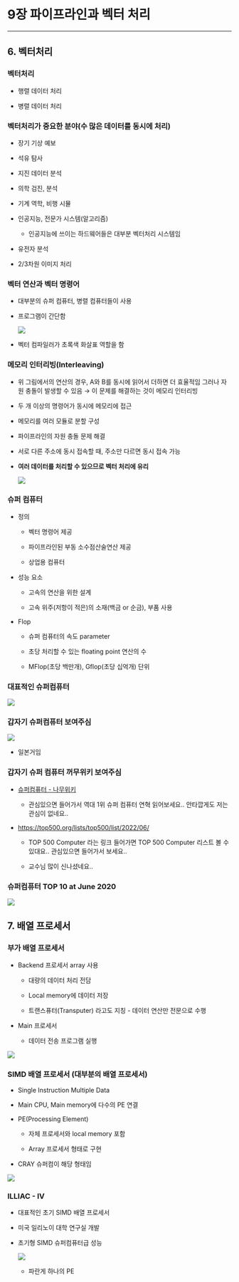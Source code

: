 # 9장 파이프라인과 벡터 처리

----------------

## 6. 벡터처리

### 벡터처리

- 행렬 데이터 처리

- 병렬 데이터 처리

### 벡터처리가 중요한 분야(수 많은 데이터를 동시에 처리)

- 장기 기상 예보

- 석유 탐사

- 지진 데이터 분석

- 의학 검진, 분석

- 기계 역학, 비행 시뮬

- 인공지능, 전문가 시스템(알고리즘)
  
  - 인공지능에 쓰이는 하드웨어들은 대부분 벡터처리 시스템임

- 유전자 분석

- 2/3차원 이미지 처리

### 벡터 연산과 벡터 명령어

- 대부분의 슈퍼 컴퓨터, 병렬 컴퓨터들이 사용

- 프로그램이 간단함
  
  ![](컴구_9장_part3_assets/2022-07-20-23-37-56-image.png)

- 벡터 컴파일러가 초록색 화살표 역할을 함

### 메모리 인터리빙(Interleaving)

- 위 그림에서의 연산의 경우, A와 B를 동시에 읽어서 더하면 더 효율적임 그러나 자원 충돌이 발생할 수 있음 → 이 문제를 해결하는 것이 메모리 인터리빙

- 두 개 이상의 명령어가 동시에 메모리에 접근

- 메모리를 여러 모듈로 분할 구성

- 파이프라인의 자원 충돌 문제 해결

- 서로 다른 주소에 동시 접속할 때, 주소만 다르면 동시 접속 가능

- **여러 데이터를 처리할 수 있으므로 벡터 처리에 유리**
  
  ![](컴구_9장_part3_assets/2022-07-20-23-56-14-image.png)

### 슈퍼 컴퓨터

- 정의
  
  - 벡터 명령어 제공
  
  - 파이프라인된 부동 소수점산술연산 제공
  
  - 상업용 컴퓨터

- 성능 요소
  
  - 고속의 연산을 위한 설계
  
  - 고속 위주(저항이 적은)의 소재(백금 or 순금), 부품 사용

- Flop
  
  - 슈퍼 컴퓨터의 속도 parameter
  
  - 초당 처리할 수 있는 floating point 연산의 수
  
  - MFlop(초당 백만개), Gflop(초당 십억개) 단위

### 대표적인 슈퍼컴퓨터

![](컴구_9장_part3_assets/2022-07-20-23-58-21-image.png)

### 갑자기 슈퍼컴퓨터 보여주심

![](컴구_9장_part3_assets/2022-07-21-00-04-10-image.png)

- 일본거임

### 갑자기 슈퍼 컴퓨터 꺼무위키 보여주심

- [슈퍼컴퓨터 - 나무위키](https://namu.wiki/w/%EC%8A%88%ED%8D%BC%EC%BB%B4%ED%93%A8%ED%84%B0)
  
  - 관심있으면 들어가서 역대 1위 슈퍼 컴퓨터 연혁 읽어보세요.. 안타깝게도 저는 관심이 없네요..

- https://top500.org/lists/top500/list/2022/06/
  
  - TOP 500 Computer 라는 링크 들어가면 TOP 500 Computer 리스트 볼 수 있대요.. 관심있으면 들어가서 보세요..
  
  - 교수님 많이 신나셨네요..

### 슈퍼컴퓨터 TOP 10 at June 2020

![](컴구_9장_part3_assets/2022-07-21-00-15-40-image.png)

## 7. 배열 프로세서

### 부가 배열 프로세서

- Backend 프로세서 array 사용
  
  - 대량의 데이터 처리 전담
  
  - Local memory에 데이터 저장
  
  - 트랜스퓨터(Transputer) 라고도 지칭 - 데이터 연산만 전문으로 수행

- Main 프로세서
  
  - 데이터 전송 프로그램 실행

![](컴구_9장_part3_assets/2022-07-21-00-27-35-image.png)

### SIMD 배열 프로세서 (대부분의 배열 프로세서)

- Single Instruction Multiple Data

- Main CPU, Main memory에 다수의 PE 연결

- PE(Processing Element) 
  
  - 자체 프로세서와 local memory 포함
  
  - Array 프로세서 형태로 구현

- CRAY 슈퍼컴이 해당 형태임

![](컴구_9장_part3_assets/2022-07-21-00-36-46-image.png)

### 

### ILLIAC - IV

- 대표적인 초기 SIMD 배열 프로세서

- 미국 일리노이 대학 연구실 개발

- 초기형 SIMD 슈퍼컴퓨터급 성능
  
  ![](컴구_9장_part3_assets/2022-07-21-00-35-11-image.png)
  
  - 파란게 하나의 PE

